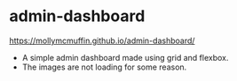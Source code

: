 # admin-dashboard
https://mollymcmuffin.github.io/admin-dashboard/

- A simple admin dashboard made using grid and flexbox.
- The images are not loading for some reason.

